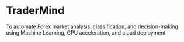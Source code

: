 # TraderMind
To automate Forex market analysis, classification, and decision-making using Machine Learning, GPU acceleration, and cloud deployment
